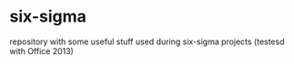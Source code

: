 # six-sigma
repository with some useful stuff used during six-sigma projects (testesd with Office 2013)
